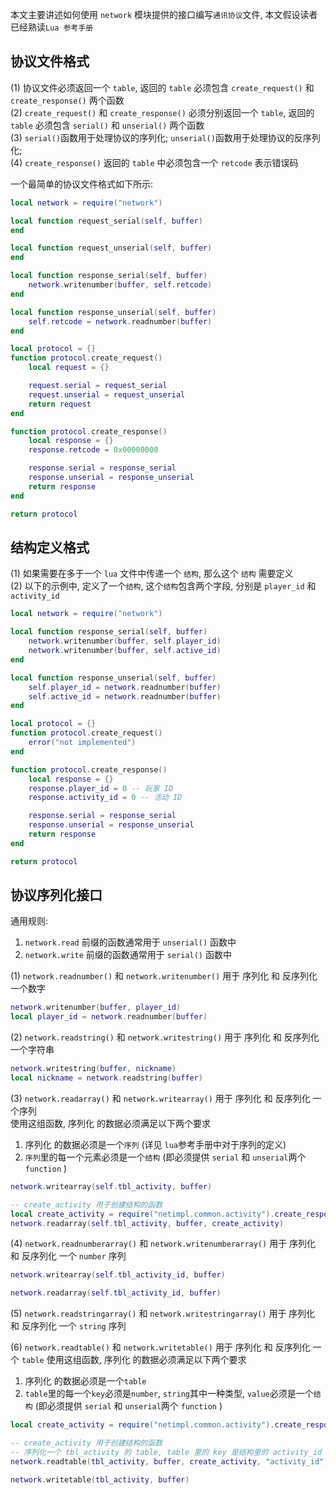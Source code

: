 本文主要讲述如何使用 `network` 模块提供的接口编写`通讯协议`文件, 本文假设读者已经熟读`Lua 参考手册`         

## 协议文件格式
(1) 协议文件必须返回一个 `table`, 返回的 `table` 必须包含 `create_request()` 和 `create_response()` 两个函数       
(2) `create_request()` 和 `create_response()` 必须分别返回一个 `table`, 返回的 `table` 必须包含 `serial()` 和 `unserial()` 两个函数       
(3) `serial()`函数用于处理协议的序列化; `unserial()`函数用于处理协议的反序列化;       
(4) `create_response()` 返回的 `table` 中必须包含一个 `retcode` 表示错误码     

一个最简单的协议文件格式如下所示:     
```lua
local network = require("network")

local function request_serial(self, buffer)
end

local function request_unserial(self, buffer)
end

local function response_serial(self, buffer)
	network.writenumber(buffer, self.retcode)
end

local function response_unserial(self, buffer)
	self.retcode = network.readnumber(buffer)
end

local protocol = {}
function protocol.create_request()
	local request = {}

	request.serial = request_serial
	request.unserial = request_unserial
	return request
end

function protocol.create_response()
	local response = {}
	response.retcode = 0x00000000

	response.serial = response_serial
	response.unserial = response_unserial
	return response
end

return protocol
```

## 结构定义格式
(1) 如果需要在多于一个 `lua` 文件中传递一个 `结构`, 那么这个 `结构` 需要定义     
(2) 以下的示例中, 定义了一个`结构`, 这个`结构`包含两个字段, 分别是 `player_id` 和 `activity_id`     
```lua
local network = require("network")

local function response_serial(self, buffer)
	network.writenumber(buffer, self.player_id)
	network.writenumber(buffer, self.active_id)
end

local function response_unserial(self, buffer)
	self.player_id = network.readnumber(buffer)
	self.active_id = network.readnumber(buffer)
end

local protocol = {}
function protocol.create_request()
	error("not implemented")
end

function protocol.create_response()
	local response = {}
	response.player_id = 0 -- 玩家 ID
	response.activity_id = 0 -- 活动 ID

	response.serial = response_serial
	response.unserial = response_unserial
	return response
end

return protocol
```

## 协议序列化接口     
通用规则: 
1. `network.read` 前缀的函数通常用于 `unserial()` 函数中
2. `network.write` 前缀的函数通常用于 `serial()` 函数中

(1) `network.readnumber()` 和 `network.writenumber()` 用于 序列化 和 反序列化 一个数字       
```lua
network.writenumber(buffer, player_id)
local player_id = network.readnumber(buffer)
```

(2) `network.readstring()` 和 `network.writestring()` 用于 序列化 和 反序列化 一个字符串     
```lua
network.writestring(buffer, nickname)
local nickname = network.readstring(buffer)
```

(3) `network.readarray()` 和 `network.writearray()` 用于 序列化 和 反序列化 一个序列     
使用这组函数, 序列化 的数据必须满足以下两个要求    
1. 序列化 的数据必须是一个`序列` (详见 `lua`参考手册中对于序列的定义)     
2. `序列`里的每一个元素必须是一个`结构` (即必须提供 `serial` 和 `unserial`两个 `function` )       
```lua
network.writearray(self.tbl_activity, buffer)

-- create_activity 用于创建结构的函数
local create_activity = require("netimpl.common.activity").create_response
network.readarray(self.tbl_activity, buffer, create_activity)
```

(4) `network.readnumberarray()` 和 `network.writenumberarray()` 用于 序列化 和 反序列化 一个 `number` 序列
```lua
network.writearray(self.tbl_activity_id, buffer)

network.readarray(self.tbl_activity_id, buffer)
```

(5) `network.readstringarray()` 和 `network.writestringarray()` 用于 序列化 和 反序列化 一个 `string` 序列

(6) `network.readtable()` 和 `network.writetable()` 用于 序列化 和 反序列化 一个 `table`
使用这组函数, 序列化 的数据必须满足以下两个要求    
1. 序列化 的数据必须是一个`table`      
2. `table`里的每一个`key`必须是`number`, `string`其中一种类型, `value`必须是一个`结构` (即必须提供 `serial` 和 `unserial`两个 `function` )   
```lua
local create_activity = require("netimpl.common.activity").create_response

-- create_activity 用于创建结构的函数
-- 序列化一个 tbl_activity 的 table, table 里的 key 是结构里的 activity_id 字段
network.readtable(tbl_activity, buffer, create_activity, "activity_id")

network.writetable(tbl_activity, buffer)
```


